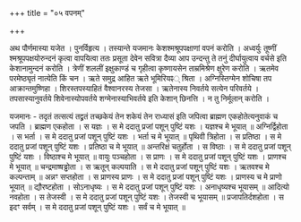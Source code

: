 +++
title = "०५ वपनम्"

+++

अथ पौर्णमास्या यजेत । पुनर्विहृत्य । तस्यान्ते यजमानः केशश्मश्रूपपक्षाणां वपनं करोति । अध्वर्युः तूष्णीं श्मश्रूपपक्षयोरुन्दनं कृत्वा वापयित्वा ततः प्रसूता देवेन सवित्रा दैव्या आप उन्दन्तु ते तनुं दीर्घायुत्वाय वर्चसे इति केशानामुन्दनं करोति । त्रेणीं शललीं इक्षुकाण्डं च गृहीत्वा कृष्णायसेन ताम्रमिश्रेण क्षुरेण करोति । ऋतमेव परमेष्ठ्यृतं नात्येति किं चन । ऋते समुद्र आहित ऋते भूमिरियꣴ् श्रिता । अग्निस्तिग्मेन शोचिषा तप आक्रान्तमुष्णिहा । शिरस्तपस्याहितं वैश्वानरस्य तेजसा । ऋतेनास्य निवर्तये सत्येन परिवर्तये । तपसास्यानुवर्तये शिवेनास्योपवर्तये शग्मेनास्याभिवर्तये इति केशान् छिनत्ति । न तु निर्मूलान् करोति ।

यजमानः - तदृतं तत्सत्यं तद्व्रतं तच्छकेयं तेन शकेयं तेन राध्यासं इति जपित्वा ब्राह्मण एकहोतेत्यनुवाकं च जपति । ब्राह्मण एकहोता । स यज्ञः । स मे ददातु प्रजां पशून् पुष्टिं यशः । यज्ञश्च मे भूयात् ॥ अग्निर्द्विहोता । स भर्ता । स मे ददातु प्रजां पशून् पुष्टिं यशः । भर्ता च मे भूयात् ॥ पृथिवी त्रिहोता । स प्रतिष्ठा । स मे ददातु प्रजां पशून् पुष्टिं यशः । प्रतिष्ठा च मे भूयात् ॥ अन्तरिक्षं चतुर्होता । स विष्ठाः । स मे ददातु प्रजां पशून् पुष्टिं यशः । विष्ठाश्च मे भूयात् ॥ वायुः पञ्चहोता । स प्राणः । स मे ददातु प्रजां पशून् पुष्टिं यशः । प्राणश्च मे भूयात् ॥ चन्द्रमाष्षड्ढोता । स ऋतून् कल्पयाति । स मे ददातु प्रजां पशून् पुष्टिं यशः । ऋतवश्च मे कल्पन्ताम् ॥ अन्नꣳ सप्तहोता । स प्राणस्य प्राणः । स मे ददातु प्रजां पशून् पुष्टिं यशः । प्राणस्य च मे प्राणो भूयात् ॥ द्यौरष्टहोता । सोऽनाधृष्यः । स मे ददातु प्रजां पशून् पुष्टिं यशः । अनाधृष्यश्च भूयासम् ॥ आदित्यो नवहोता । स तेजस्वी । स मे ददातु प्रजां पशून् पुष्टिं यशः । तेजस्वी च भूयासम् ॥ प्रजापतिर्दशहोता । स इदꣳ सर्वम् । स मे ददातु प्रजां पशून् पुष्टिं यशः । सर्वं च मे भूयात् ॥
